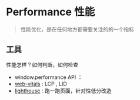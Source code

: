 # Performance 性能

> 性能优化，是在任何地方都需要关注的的一个指标

## 工具

性能怎样？如何判断，如何检查

- window.performance API ：
- [web-vitals](https://github.com/GoogleChrome/web-vitals) : LCP , LID
- [lighthouse](https://developer.chrome.com/docs/lighthouse/overview/) : 跑一跑页面，针对性低分改造
